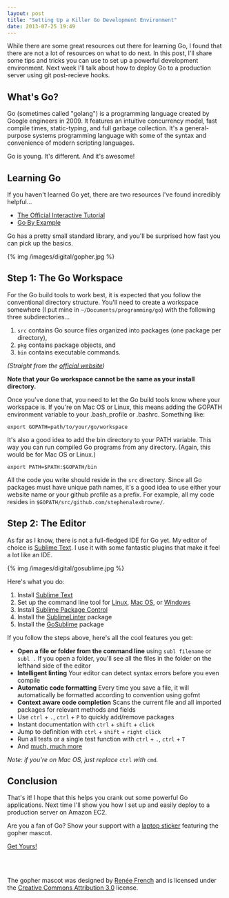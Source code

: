 ```yaml
---
layout: post
title: "Setting Up a Killer Go Development Environment"
date: 2013-07-25 19:49
---
```


While there are some great resources out there for learning Go, I found that there are not a lot
of resources on what to do next. In this post, I'll share some tips and tricks you can use to set
up a powerful development environment. Next week I'll talk about how to deploy Go to a production
server using git post-recieve hooks.

## What's Go?

Go (sometimes called "golang") is a programming language created by Google engineers in 2009.
It features an intuitive concurrency model, fast compile times, static-typing, and full garbage collection.
It's a general-purpose systems programming language with some of the syntax and convenience of modern scripting
languages.

Go is young. It's different. And it's awesome!


## Learning Go

If you haven't learned Go yet, there are two resources I've found incredibly helpful...
   
- [The Official Interactive Tutorial](http://tour.golang.org/#1)
- [Go By Example](https://gobyexample.com/)

Go has a pretty small standard library, and you'll be surprised how fast you can pick up the basics.

{% img /images/digital/gopher.jpg %}

## Step 1: The Go Workspace

For the Go build tools to work best, it is expected that you follow the conventional directory
structure. You'll need to create a workspace somewhere (I put mine in `~/Documents/programming/go`) with the
following three subdirectories...

1. `src` contains Go source files organized into packages (one package per directory),
2. `pkg` contains package objects, and
3. `bin` contains executable commands.

*(Straight from the [official website](http://golang.org/doc/code.html))*

**Note that your Go workspace cannot be the same as your install directory.**

Once you've done that, you need to let the Go build tools know where your workspace is. If you're on Mac OS or
Linux, this means adding the GOPATH environment variable to your .bash_profile or .bashrc. Something like:

    export GOPATH=path/to/your/go/workspace

It's also a good idea to add the bin directory to your PATH variable. This way you can run compiled Go programs
from any directory. (Again, this would be for Mac OS or Linux.)

    export PATH=$PATH:$GOPATH/bin

All the code you write should reside in the `src` directory. Since all Go packages must have unique path names,
it's a good idea to use either your website name or your github profile as a prefix. For example, all my code resides
in `$GOPATH/src/github.com/stephenalexbrowne/`.


## Step 2: The Editor

As far as I know, there is not a full-fledged IDE for Go yet. My editor of choice is
[Sublime Text](http://www.sublimetext.com/). I use it with some fantastic plugins that make
it feel a lot like an IDE.

{% img /images/digital/gosublime.jpg %}

Here's what you do:

1. Install [Sublime Text](http://www.sublimetext.com/2)
2. Set up the command line tool for [Linux](http://docs.sublimetext.info/en/latest/getting_started/install.html#linux), [Mac OS](http://www.sublimetext.com/docs/2/osx_command_line.html), or [Windows](http://stackoverflow.com/questions/9440639/sublime-text-from-command-line-win7)
3. Install [Sublime Package Control](http://wbond.net/sublime_packages/package_control)
4. Install the [SublimeLinter](https://github.com/SublimeLinter/SublimeLinter) package
5. Install the [GoSublime](https://github.com/DisposaBoy/GoSublime) package

If you follow the steps above, here's all the cool features you get:

- **Open a file or folder from the command line** using `subl filename` or `subl .` If you open a folder, you'll see all the files in the folder on the lefthand side of the editor
- **Intelligent linting** Your editor can detect syntax errors before you even compile
- **Automatic code formatting** Every time you save a file, it will automatically be formatted
  according to convention using gofmt
- **Context aware code completion** Scans the current file and all imported packages for
  relevant methods and fields
- Use `ctrl` + `.`, `ctrl` + `P` to quickly add/remove packages
- Instant documentation with `ctrl` + `shift` + `click`
- Jump to definition with `ctrl` + `shift` + `right click`
- Run all tests or a single test function with `ctrl` + `.`, `ctrl` + `T`
- And [much, much more](https://github.com/DisposaBoy/GoSublime/blob/master/USAGE.md)

*Note: if you're on Mac OS, just replace* `ctrl` *with* `cmd`*.*

## Conclusion

That's it! I hope that this helps you crank out some powerful Go applications. Next time I'll show you how I 
set up and easily deploy to a production server on Amazon EC2.

Are you a fan of Go? Show your support with a [laptop sticker](https://golangstickers.herokuapp.com/)
featuring the gopher mascot.

<a href="https://golangstickers.herokuapp.com/" class="btn btn-blue btn-large center">Get Yours!</a>

<br/>
<br/>

<span class="small">The gopher mascot was designed by [Renée French](http://reneefrench.blogspot.com/)
and is licensed under the [Creative Commons Attribution 3.0](http://creativecommons.org/licenses/by/3.0/) license.
</span>


